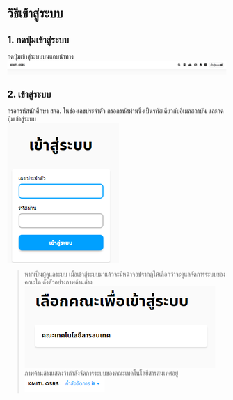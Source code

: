 # วิธีเข้าสู่ระบบ
## 1. กดปุ่มเข้าสู่ระบบ
กดปุ่มเข้าสู่ระบบบนแถบนำทาง
![](../img/navigation-bar/simple.png)

## 2. เข้าสู่ระบบ
กรอกรหัสนักศึกษา สจล. ในช่องเลขประจำตัว กรอกรหัสผ่านซึ่งเป็นรหัสเดียวกับอีเมลสถาบัน และกดปุ่มเข้าสู่ระบบ<br>
![](../man-img/06.login/login-page.png)<br>
>หากเป็นผู้ดูแลระบบ เมื่อเข้าสู่ระบบมาแล้วจะมีหน้าจอปรากฎให้เลือกว่าจะดูแลจัดการระบบของคณะใด ดังตัวอย่างภาพด้านล่าง<br>
![](../man-img/06.login/manage-faculty.png)<br>
ภาพด้านล่างแสดงว่ากำลังจัดการระบบของคณะเทคโนโลยีสารสนเทศอยู่<br>
![](../man-img/06.login/manage-it.png)

